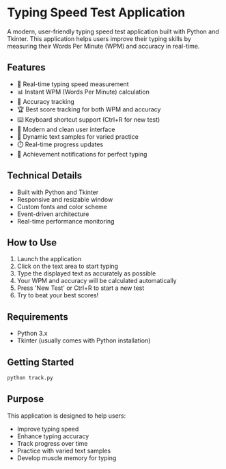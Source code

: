# Typing Speed Test Application

A modern, user-friendly typing speed test application built with Python and Tkinter. This application helps users improve their typing skills by measuring their Words Per Minute (WPM) and accuracy in real-time.

## Features

- 🚀 Real-time typing speed measurement
- 📊 Instant WPM (Words Per Minute) calculation
- 🎯 Accuracy tracking
- 🏆 Best score tracking for both WPM and accuracy
- ⌨️ Keyboard shortcut support (Ctrl+R for new test)
- 🎨 Modern and clean user interface
- 📝 Dynamic text samples for varied practice
- ⏱️ Real-time progress updates
- 🎉 Achievement notifications for perfect typing

## Technical Details

- Built with Python and Tkinter
- Responsive and resizable window
- Custom fonts and color scheme
- Event-driven architecture
- Real-time performance monitoring

## How to Use

1. Launch the application
2. Click on the text area to start typing
3. Type the displayed text as accurately as possible
4. Your WPM and accuracy will be calculated automatically
5. Press 'New Test' or Ctrl+R to start a new test
6. Try to beat your best scores!

## Requirements

- Python 3.x
- Tkinter (usually comes with Python installation)

## Getting Started

```bash
python track.py
```

## Purpose

This application is designed to help users:
- Improve typing speed
- Enhance typing accuracy
- Track progress over time
- Practice with varied text samples
- Develop muscle memory for typing 
